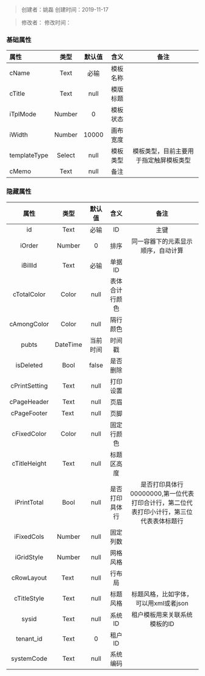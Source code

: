 > 创建者：姚磊
> 创建时间：2019-11-17

> 修改者：
> 修改时间：


<a name="t7BaX"></a>
### 基础属性
| **属性** | **类型** | **默认值** | **含义** | **备注** |
| :--- | :---: | :---: | :---: | :---: |
| cName | Text | 必输 | 模板名称 |  |
| cTitle | Text | null | 模版标题 |  |
| iTplMode | Number | 0 | 模板状态 |  |
| iWidth | Number | 10000 | 画布宽度 |  |
| templateType | Select | null | 模板类型 | 模板类型，目前主要用于指定触屏模板类型 |
| cMemo | Text | null | 备注 |  |


<a name="zOtJ8"></a>
### 隐藏属性
| **属性** | **类型** | **默认值** | **含义** | **备注** |
| :---: | :---: | :---: | :---: | :---: |
| id | Text | 必输 | ID | 主键 |
| iOrder | Number | 0 | 排序 | 同一容器下的元素显示顺序，自动计算 |
| iBillId | Text | 必输 | 单据ID |  |
| cTotalColor | Color | null | 表体合计行颜色 |  |
| cAmongColor | Color | null | 隔行颜色 |  |
| pubts | DateTime | 当前时间 | 时间戳 |  |
| isDeleted | Bool | false | 是否删除 |  |
| cPrintSetting | Text | null | 打印设置 |  |
| cPageHeader | Text | null | 页眉 |  |
| cPageFooter | Text  | null | 页脚 |  |
| cFixedColor | Color | null | 固定行颜色 |  |
| cTitleHeight | Text | null | 标题区高度 |  |
| iPrintTotal | Bool | null | 是否打印具体行 | 是否打印具体行<br />00000000,第一位代表打印合计行，第二位代表打印小计行，第三位代表表体标题行 |
| iFixedCols | Number | null | 固定列数 |  |
| iGridStyle | Number | null | 网格风格 |  |
| cRowLayout | Text  | null | 行布局 |  |
| cTitleStyle | Text | null | 标题风格 | 标题风格，比如字体，可以用xml或者json |
| sysid | Text | null | 系统ID | 租户模板用来关联系统模板的ID |
| tenant_id | Text | 0 | 租户ID |  |
| systemCode | Text | null | 系统编码 |  |